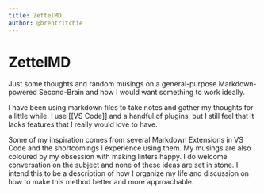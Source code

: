 ```yaml
---
title: ZettelMD
author: @brentritchie
---
```

# ZettelMD

Just some thoughts and random musings on a general-purpose Markdown-powered Second-Brain and how I would want something to work ideally.

I have been using markdown files to take notes and gather my thoughts for a little while. I use [[VS Code]] and a handful of plugins, but I still feel that it lacks features that I really would love to have.

Some of my inspiration comes from several Markdown Extensions in VS Code and the shortcomings I experience using them. My musings are also coloured by my obsession with making linters happy. I do welcome conversation on the subject and none of these ideas are set in stone. I intend this to be a description of how I organize my life and discussion on how to make this method better and more approachable.